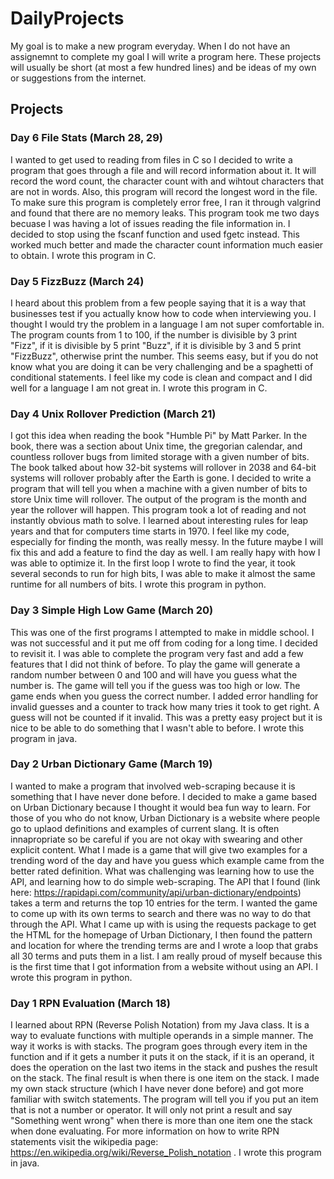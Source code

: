 # DailyProjects

My goal is to make a new program everyday. When I do not have an assignemnt to complete my goal I will write a program here. These projects will usually be short (at most a few hundred lines) and be ideas of my own or suggestions from the internet.

## Projects

### Day 6 File Stats (March 28, 29)
I wanted to get used to reading from files in C so I decided to write a program that goes through a file and will record information about it. It will record the word count, the character count with and wihtout characters that are not in words. Also, this program will record the longest word in the file. To make sure this program is completely error free, I ran it through valgrind and found that there are no memory leaks. This program took me two days becuase I was having a lot of issues reading the file information in. I decided to stop using the fscanf function and used fgetc instead. This worked much better and made the character count information much easier to obtain. I wrote this program in C.

### Day 5 FizzBuzz (March 24)
I heard about this problem from a few people saying that it is a way that businesses test if you actually know how to code when interviewing you. I thought I would try the problem in a language I am not super comfortable in. The program counts from 1 to 100, if the number is divisible by 3 print "Fizz", if it is divisible by 5 print "Buzz", if it is divisible by 3 and 5 print "FizzBuzz", otherwise print the number. This seems easy, but if you do not know what you are doing it can be very challenging and be a spaghetti of conditional statements. I feel like my code is clean and compact and I did well for a language I am not great in. I wrote this program in C.

### Day 4 Unix Rollover Prediction (March 21)
I got this idea when reading the book "Humble Pi" by Matt Parker. In the book, there was a section about Unix time, the gregorian calendar, and countless rollover bugs from limited storage with a given number of bits. The book talked about how 32-bit systems will rollover in 2038 and 64-bit systems will rollover probably after the Earth is gone. I decided to write a program that will tell you when a machine with a given number of bits to store Unix time will rollover. The output of the program is the month and year the rollover will happen. This program took a lot of reading and not instantly obvious math to solve. I learned about interesting rules for leap years and that for computers time starts in 1970. I feel like my code, especially for finding the month, was really messy. In the future maybe I will fix this and add a feature to find the day as well. I am really hapy with how I was able to optimize it. In the first loop I wrote to find the year, it took several seconds to run for high bits, I was able to make it almost the same runtime for all numbers of bits. I wrote this program in python.

### Day 3 Simple High Low Game (March 20)
This was one of the first programs I attempted to make in middle school. I was not successful and it put me off from coding for a long time. I decided to revisit it. I was able to complete the program very fast and add a few features that I did not think of before. To play the game will generate a random number between 0 and 100 and will have you guess what the number is. The game will tell you if the guess was too high or low. The game ends when you guess the correct number. I added error handling for invalid guesses and a counter to track how many tries it took to get right. A guess will not be counted if it invalid. This was a pretty easy project but it is nice to be able to do something that I wasn't able to before. I wrote this program in java.

### Day 2 Urban Dictionary Game (March 19)
I wanted to make a program that involved web-scraping because it is something that I have never done before.
I decided to make a game based on Urban Dictionary because I thought it would bea fun way to learn. For those of you who do not know, Urban Dictionary is a website where people go to uplaod definitions and examples of current slang.
It is often innapropriate so be careful if you are not okay with swearing and other explicit content. What I made is a game that will give two examples for a trending word of the day and have you guess which example came from the better rated definition. What was challenging was learning how to use the API, and learning how to do simple web-scraping. The API that I found (link here: https://rapidapi.com/community/api/urban-dictionary/endpoints) takes a term and returns the top 10 entries for the term. I wanted the game to come up with its own terms to search and there was no way to do that through the API. What I came up with is using the requests package to get the HTML for the homepage of Urban Dictionary, I then found the pattern and location for where the trending terms are and I wrote a loop that grabs all 30 terms and puts them in a list. I am really proud of myself because this is the first time that I got information from a website without using an API. I wrote this program in python.

### Day 1 RPN Evaluation (March 18)
 I learned about RPN (Reverse Polish Notation) from my Java class. 
It is a way to evaluate functions with multiple operands in a simple manner. 
The way it works is with stacks. 
The program goes through every item in the function and if it gets a number it puts it on the stack, if it is an operand, it does the operation on the last two items in the stack and pushes the result on the stack. 
The final result is when there is one item on the stack.
I made my own stack structure (which I have never done before) and got more familiar with switch statements.
The program will tell you if you put an item that is not a number or operator.
It will only not print a result and say "Something went wrong" when there is more than one item one the stack when done evaluating.
For more information on how to write RPN statements visit the wikipedia page: https://en.wikipedia.org/wiki/Reverse_Polish_notation . I wrote this program in java.


